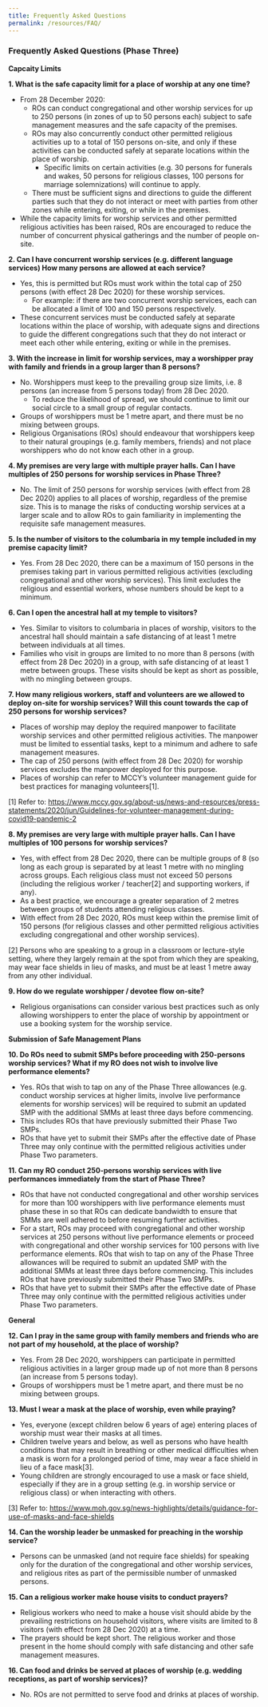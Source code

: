 ```yaml
---
title: Frequently Asked Questions
permalink: /resources/FAQ/
---
```


### Frequently Asked Questions (Phase Three)

**Capcaity Limits**

**1. What is the safe capacity limit for a place of worship at any one time?**
  * From 28 December 2020:
    * ROs can conduct congregational and other worship services for up to 250 persons (in zones of up to 50 persons each) subject to safe management measures and the safe capacity of the premises.
    * ROs may also concurrently conduct other permitted religious activities up to a total of 150 persons on-site, and only if these activities can be conducted safely at separate locations within the place of worship.
      * Specific limits on certain activities (e.g. 30 persons for funerals and wakes, 50 persons for religious classes, 100 persons for marriage solemnizations) will continue to apply.
    * There must be sufficient signs and directions to guide the different parties such that they do not interact or meet with parties from other zones while entering, exiting, or while in the premises. 
  * While the capacity limits for worship services and other permitted religious activities has been raised, ROs are encouraged to reduce the number of concurrent physical gatherings and the number of people on-site. 

**2. Can I have concurrent worship services (e.g. different language services) How many persons are allowed at each service?**
  * Yes, this is permitted but ROs must work within the total cap of 250 persons (with effect 28 Dec 2020) for these worship services.
    * For example: if there are two concurrent worship services, each can be allocated a limit of 100 and 150 persons respectively.
  * These concurrent services must be conducted safely at separate locations within the place of worship, with adequate signs and directions to guide the different congregations such that they do not interact or meet each other while entering, exiting or while in the premises.  
  
**3. With the increase in limit for worship services, may a worshipper pray with family and friends in a group larger than 8 persons?**
  * No. Worshippers must keep to the prevailing group size limits, i.e. 8 persons (an increase from 5 persons today) from 28 Dec 2020.
    * To reduce the likelihood of spread, we should continue to limit our social circle to a small group of regular contacts.
  * Groups of worshippers must be 1 metre apart, and there must be no mixing between groups. 
  * Religious Organisations (ROs) should endeavour that worshippers keep to their natural groupings (e.g. family members, friends) and not place worshippers who do not know each other in a group.

**4. My premises are very large with multiple prayer halls. Can I have multiples of 250 persons for worship services in Phase Three?**
  * No. The limit of 250 persons for worship services (with effect from 28 Dec 2020) applies to all places of worship, regardless of the premise size. This is to manage the risks of conducting worship services at a larger scale and to allow ROs to gain familiarity in implementing the requisite safe management measures.
  
**5. Is the number of visitors to the columbaria in my temple included in my premise capacity limit?**
  * Yes. From 28 Dec 2020, there can be a maximum of 150 persons in the premises taking part in various permitted religious activities (excluding congregational and other worship services). This limit excludes the religious and essential workers, whose numbers should be kept to a minimum.  

**6. Can I open the ancestral hall at my temple to visitors?**
  *	Yes. Similar to visitors to columbaria in places of worship, visitors to the ancestral hall should maintain a safe distancing of at least 1 metre between individuals at all times. 
  * Families who visit in groups are limited to no more than 8 persons (with effect from 28 Dec 2020) in a group, with safe distancing of at least 1 metre between groups. These visits should be kept as short as possible, with no mingling between groups.

**7. How many religious workers, staff and volunteers are we allowed to deploy on-site for worship services? Will this count towards the cap of 250 persons for worship services?**
  * Places of worship may deploy the required manpower to facilitate worship services and other permitted religious activities. The manpower must be limited to essential tasks, kept to a minimum and adhere to safe management measures. 
  * The cap of 250 persons (with effect from 28 Dec 2020) for worship services excludes the manpower deployed for this purpose.
  * Places of worship can refer to MCCY’s volunteer management guide for best practices for managing volunteers[1].
  
  [1] Refer to: https://www.mccy.gov.sg/about-us/news-and-resources/press-statements/2020/jun/Guidelines-for-volunteer-management-during-covid19-pandemic-2

**8. My premises are very large with multiple prayer halls. Can I have multiples of 100 persons for worship services?**
  * Yes, with effect from 28 Dec 2020, there can be multiple groups of 8 (so long as each group is separated by at least 1 metre with no mingling across groups. Each religious class must not exceed 50 persons (including the religious worker / teacher[2] and supporting workers, if any).
  * As a best practice, we encourage a greater separation of 2 metres between groups of students attending religious classes.
  * With effect from 28 Dec 2020, ROs must keep within the premise limit of 150 persons (for religious classes and other permitted religious activities excluding congregational and other worship services).
  
  [2] Persons who are speaking to a group in a classroom or lecture-style setting, where they largely remain at the spot from which they are speaking, may wear face shields in lieu of masks, and must be at least 1 metre away from any other individual.
  
**9. How do we regulate worshipper / devotee flow on-site?**
  * Religious organisations can consider various best practices such as only allowing worshippers to enter the place of worship by appointment or use a booking system for the worship service.
  
**Submission of Safe Management Plans**

**10. Do ROs need to submit SMPs before proceeding with 250-persons worship services? What if my RO does not wish to involve live performance elements?**
  * Yes. ROs that wish to tap on any of the Phase Three allowances (e.g. conduct worship services at higher limits, involve live performance elements for worship services) will be required to submit an updated SMP with the additional SMMs at least three days before commencing.
  * This includes ROs that have previously submitted their Phase Two SMPs.
  * ROs that have yet to submit their SMPs after the effective date of Phase Three may only continue with the permitted religious activities under Phase Two parameters. 

**11. Can my RO conduct 250-persons worship services with live performances immediately from the start of Phase Three?**
  * ROs that have not conducted congregational and other worship services for more than 100 worshippers with live performance elements must phase these in so that ROs can dedicate bandwidth to ensure that SMMs are well adhered to before resuming further activities. 
   * For a start, ROs may proceed with congregational and other worship services at 250 persons without live performance elements or proceed with congregational and other worship services for 100 persons with live performance elements. ROs that wish to tap on any of the Phase Three allowances will be required to submit an updated SMP with the additional SMMs at least three days before commencing. This includes ROs that have previously submitted their Phase Two SMPs.
  * ROs that have yet to submit their SMPs after the effective date of Phase Three may only continue with the permitted religious activities under Phase Two parameters. 

**General**

**12. Can I pray in the same group with family members and friends who are not part of my household, at the place of worship?**
  * Yes. From 28 Dec 2020, worshippers can participate in permitted religious activities in a larger group made up of not more than 8 persons (an increase from 5 persons today). 
  * Groups of worshippers must be 1 metre apart, and there must be no mixing between groups.
 
**13. Must I wear a mask at the place of worship, even while praying?**
  * Yes, everyone (except children below 6 years of age) entering places of worship must wear their masks at all times.  
  * Children twelve years and below, as well as persons who have health conditions that may result in breathing or other medical difficulties when a mask is worn for a prolonged period of time, may wear a face shield in lieu of a face mask[3].   
  * Young children are strongly encouraged to use a mask or face shield, especially if they are in a group setting (e.g. in worship service or religious class) or when interacting with others.
  
  [3] Refer to: https://www.moh.gov.sg/news-highlights/details/guidance-for-use-of-masks-and-face-shields 

**14. Can the worship leader be unmasked for preaching in the worship service?**
  * Persons can be unmasked (and not require face shields) for speaking only for the duration of the congregational and other worship services, and religious rites as part of the permissible number of unmasked persons.

**15. Can a religious worker make house visits to conduct prayers?**
  * Religious workers who need to make a house visit should abide by the prevailing restrictions on household visitors, where visits are limited to 8 visitors (with effect from 28 Dec 2020) at a time. 
  * The prayers should be kept short.  The religious worker and those present in the home should comply with safe distancing and other safe management measures.

**16. Can food and drinks be served at places of worship (e.g. wedding receptions, as part of worship services)?**
  * No. ROs are not permitted to serve food and drinks at places of worship. 

